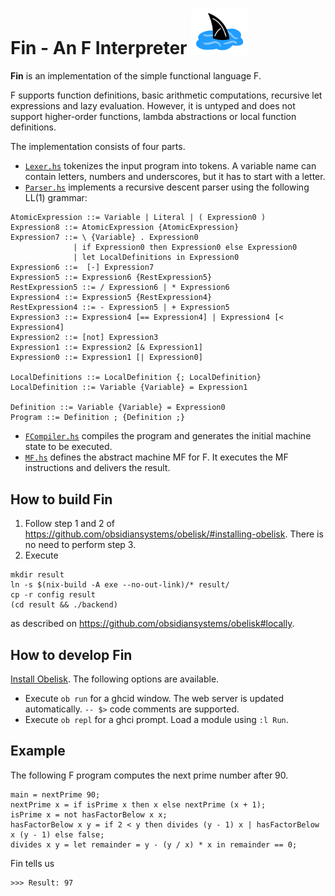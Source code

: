 # Fin - An F Interpreter <img src="static/fin_logo.jpeg" width=90px>

**Fin** is an implementation of the simple functional language F.

F supports function definitions, basic arithmetic computations, recursive let expressions and lazy evaluation. However, it is untyped and does not support higher-order functions, lambda abstractions or local function definitions.

The implementation consists of four parts.
- [`Lexer.hs`](frontend/src/Lexer.hs) tokenizes the input program into tokens. A variable name can contain letters, numbers and underscores, but it has to start with a letter.
- [`Parser.hs`](frontend/src/Parser.hs) implements a recursive descent parser using the following LL(1) grammar:
```
AtomicExpression ::= Variable | Literal | ( Expression0 )
Expression8 ::= AtomicExpression {AtomicExpression}
Expression7 ::= \ {Variable} . Expression0
              | if Expression0 then Expression0 else Expression0
              | let LocalDefinitions in Expression0
Expression6 ::=  [-] Expression7
Expression5 ::= Expression6 {RestExpression5}
RestExpression5 ::= / Expression6 | * Expression6
Expression4 ::= Expression5 {RestExpression4}
RestExpression4 ::= - Expression5 | + Expression5
Expression3 ::= Expression4 [== Expression4] | Expression4 [< Expression4]
Expression2 ::= [not] Expression3
Expression1 ::= Expression2 [& Expression1]
Expression0 ::= Expression1 [| Expression0]

LocalDefinitions ::= LocalDefinition {; LocalDefinition}
LocalDefinition ::= Variable {Variable} = Expression1

Definition ::= Variable {Variable} = Expression0
Program ::= Definition ; {Definition ;}
```
- [`FCompiler.hs`](frontend/src/FCompiler.hs) compiles the program and generates the initial machine state to be executed.
- [`MF.hs`](frontend/src/MF.hs) defines the abstract machine MF for F. It executes the MF instructions and delivers the result.

## How to build Fin

1. Follow step 1 and 2 of https://github.com/obsidiansystems/obelisk/#installing-obelisk. There is no need to perform step 3.
2. Execute

```shell
mkdir result
ln -s $(nix-build -A exe --no-out-link)/* result/
cp -r config result
(cd result && ./backend)
```

as described on https://github.com/obsidiansystems/obelisk#locally.

## How to develop Fin

[Install Obelisk](https://github.com/obsidiansystems/obelisk#installing-obelisk). The following options are available.

- Execute `ob run` for a ghcid window. The web server is updated automatically. `-- $>` code comments are supported.
- Execute `ob repl` for a ghci prompt. Load a module using `:l Run`.

## Example
The following F program computes the next prime number after 90.
```
main = nextPrime 90;
nextPrime x = if isPrime x then x else nextPrime (x + 1);
isPrime x = not hasFactorBelow x x;
hasFactorBelow x y = if 2 < y then divides (y - 1) x | hasFactorBelow x (y - 1) else false;
divides x y = let remainder = y - (y / x) * x in remainder == 0; 
```

Fin tells us
```
>>> Result: 97
```